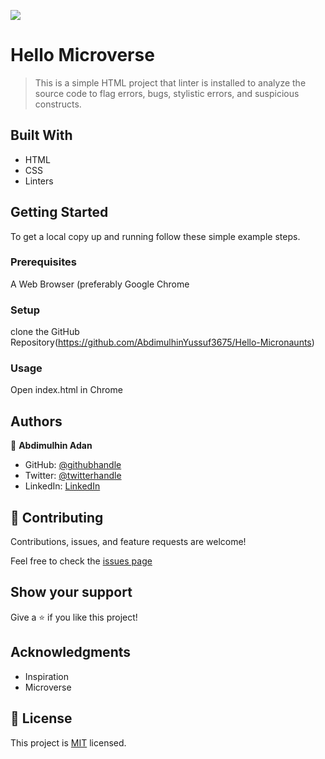 ![](https://img.shields.io/badge/Microverse-blueviolet)

# Hello Microverse

> This is a simple HTML project that linter is installed to analyze the source code to flag errors, bugs, stylistic errors, and suspicious constructs.


## Built With

- HTML
- CSS
- Linters


## Getting Started

To get a local copy up and running follow these simple example steps.

### Prerequisites
A Web Browser (preferably Google Chrome

### Setup
clone the GitHub Repository(https://github.com/AbdimulhinYussuf3675/Hello-Micronaunts)

### Usage
  Open index.html in Chrome








## Authors

👤 **Abdimulhin Adan**

- GitHub: [@githubhandle](https://github.com/AbdimulhinYussuf3675)
- Twitter: [@twitterhandle](https://twitter.com/abdimulhin)
- LinkedIn: [LinkedIn](https://www.linkedin.com/in/abdimulhin-yussuf-7b110720b) 


## 🤝 Contributing

Contributions, issues, and feature requests are welcome!

Feel free to check the [issues page](https://github.com/AbdimulhinYussuf3675/Hello-Micronaunts/issues/)

## Show your support

Give a ⭐️ if you like this project!

## Acknowledgments

- Inspiration
- Microverse

## 📝 License

This project is [MIT](./LICENSE) licensed.
